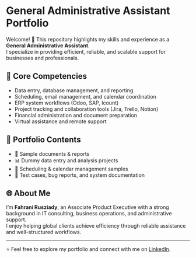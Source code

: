 # General Administrative Assistant Portfolio  

Welcome! 👋 This repository highlights my skills and experience as a **General Administrative Assistant**.  
I specialize in providing efficient, reliable, and scalable support for businesses and professionals.  

## 🔧 Core Competencies
- Data entry, database management, and reporting  
- Scheduling, email management, and calendar coordination  
- ERP system workflows (Odoo, SAP, Icount)  
- Project tracking and collaboration tools (Jira, Trello, Notion)  
- Financial administration and document preparation  
- Virtual assistance and remote support  

## 📂 Portfolio Contents
- 📑 Sample documents & reports  
- 📊 Dummy data entry and analysis projects  
- 📆 Scheduling & calendar management samples  
- 📝 Test cases, bug reports, and system documentation  

## 🌐 About Me
I’m **Fahrani Rusziady**, an Associate Product Executive with a strong background in IT consulting, business operations, and administrative support.  
I enjoy helping global clients achieve efficiency through reliable assistance and well-structured workflows.  

---
⭐ Feel free to explore my portfolio and connect with me on [LinkedIn](https://linkedin.com/in/fahranirusziady).
